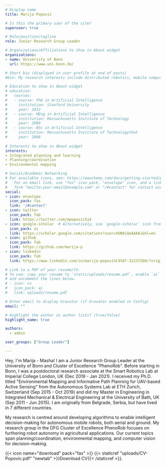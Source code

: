 ```yaml
---
# Display name
title: Marija Popović

# Is this the primary user of the site?
superuser: true

# Role/position/tagline
role: Junior Research Group Leader

# Organizations/Affiliations to show in About widget
organizations:
- name: University of Bonn
  url: https://www.uni-bonn.de/

# Short bio (displayed in user profile at end of posts)
#bio: My research interests include distributed robotics, mobile computing and programmable matter.

# Education to show in About widget
# education:
#   courses:
#   - course: PhD in Artificial Intelligence
#     institution: Stanford University
#     year: 2012
#   - course: MEng in Artificial Intelligence
#     institution: Massachusetts Institute of Technology
#     year: 2009
#   - course: BSc in Artificial Intelligence
#     institution: Massachusetts Institute of Technologythat
#     year: 2008
    
# Interests to show in About widget
interests:
- Integrated planning and learning
- Planning/coordination
- Environmental mapping

# Social/Academic Networking
# For available icons, see: https://wowchemy.com/docs/getting-started/page-builder/#icons
#   For an email link, use "fas" icon pack, "envelope" icon, and a link in the
#   form "mailto:your-email@example.com" or "/#contact" for contact widget.
social:
- icon: envelope
  icon_pack: fas
  link: '/#contact'
- icon: twitter
  icon_pack: fab
  link: https://twitter.com/mpopovic514
- icon: google-scholar  # Alternatively, use `google-scholar` icon from `ai` icon pack
  icon_pack: ai
  link: https://scholar.google.com/citations?user=XON8iQoAAAAJ&hl=en
- icon: github
  icon_pack: fab
  link: https://github.com/marija-p
- icon: linkedin
  icon_pack: fab
  link: https://www.linkedin.com/in/marija-popovi%C4%87-31237260/?originalSubdomain=de

# Link to a PDF of your resume/CV.
# To use: copy your resume to `static/uploads/resume.pdf`, enable `ai` icons in `params.toml`, 
# and uncomment the lines below.
# - icon: cv
#   icon_pack: ai
#   link: uploads/resume.pdf

# Enter email to display Gravatar (if Gravatar enabled in Config)
email: ""

# Highlight the author in author lists? (true/false)
highlight_name: true

authors:
  - admin

user_groups: ["Group Leader"] 

---
```


Hey, I'm Marija - Masha! I am a Junior Research Group Leader at the University of Bonn and Cluster of Excellence "PhenoRob". Before starting in Bonn, I was a postdoctoral research associate at the Smart Robotics Lab at Imperial College London, UK (Dec 2019 - Jan 2021). I received my Ph.D. titled "Environmental Mapping and Informative Path Planning for UAV-based Active Sensing" from the Autonomous Systems Lab at ETH Zurich, Switzerland (Sep 2015 - Oct 2019) and did my Master in Engineering in Integrated Mechanical & Electrical Engineering at the University of Bath, UK (Sep 2011 - Jun 2015). I am originally from Belgrade, Serbia, but have lived in 7 different countries.

My research is centred around developing algorithms to enable intelligent decision-making for autonomous mobile robots, both aerial and ground. My research group in the DFG Cluster of Excellence PhenoRob focuses on furthering robot autonomy in agricultural applications. Our current topics span planning/coordination, environmental mapping, and computer vision for decision-making.

{{< icon name="download" pack="fas" >}} {{< staticref "uploads/CV-Popovic.pdf" "newtab" >}}Download CV{{< /staticref >}}.
